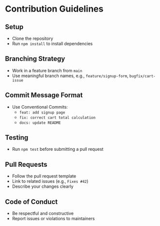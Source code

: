 # Contribution Guidelines

## Setup
- Clone the repository
- Run `npm install` to install dependencies

## Branching Strategy
- Work in a feature branch from `main`
- Use meaningful branch names, e.g., `feature/signup-form`, `bugfix/cart-issue`

## Commit Message Format
- Use Conventional Commits:
    - `feat: add signup page`
    - `fix: correct cart total calculation`
    - `docs: update README`

## Testing
- Run `npm test` before submitting a pull request

## Pull Requests
- Follow the pull request template
- Link to related issues (e.g., `Fixes #42`)
- Describe your changes clearly

## Code of Conduct
- Be respectful and constructive
- Report issues or violations to maintainers
 